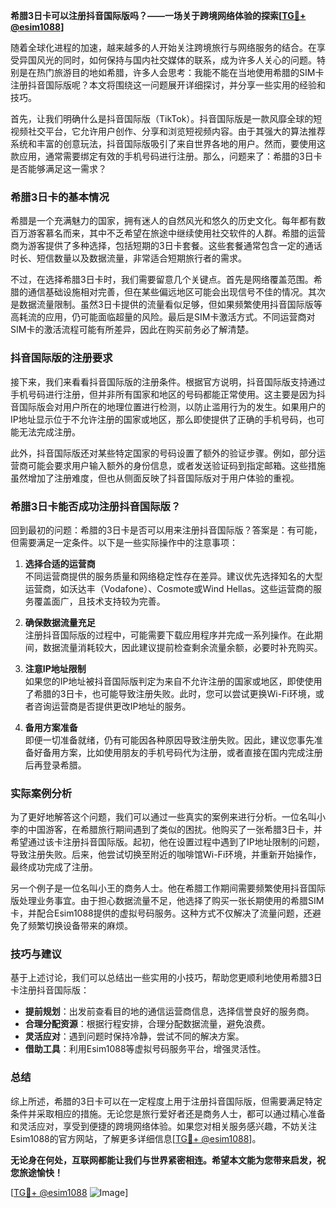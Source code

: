**希腊3日卡可以注册抖音国际版吗？——一场关于跨境网络体验的探索[[TG💪+ @esim1088](https://t.me/s/esim1088)]**

随着全球化进程的加速，越来越多的人开始关注跨境旅行与网络服务的结合。在享受异国风光的同时，如何保持与国内社交媒体的联系，成为许多人关心的问题。特别是在热门旅游目的地如希腊，许多人会思考：我能不能在当地使用希腊的SIM卡注册抖音国际版呢？本文将围绕这一问题展开详细探讨，并分享一些实用的经验和技巧。

首先，让我们明确什么是抖音国际版（TikTok）。抖音国际版是一款风靡全球的短视频社交平台，它允许用户创作、分享和浏览短视频内容。由于其强大的算法推荐系统和丰富的创意玩法，抖音国际版吸引了来自世界各地的用户。然而，要使用这款应用，通常需要绑定有效的手机号码进行注册。那么，问题来了：希腊的3日卡是否能够满足这一需求？

### 希腊3日卡的基本情况

希腊是一个充满魅力的国家，拥有迷人的自然风光和悠久的历史文化。每年都有数百万游客慕名而来，其中不乏希望在旅途中继续使用社交软件的人群。希腊的运营商为游客提供了多种选择，包括短期的3日卡套餐。这些套餐通常包含一定的通话时长、短信数量以及数据流量，非常适合短期旅行者的需求。

不过，在选择希腊3日卡时，我们需要留意几个关键点。首先是网络覆盖范围。希腊的通信基础设施相对完善，但在某些偏远地区可能会出现信号不佳的情况。其次是数据流量限制。虽然3日卡提供的流量看似足够，但如果频繁使用抖音国际版等高耗流的应用，仍可能面临超量的风险。最后是SIM卡激活方式。不同运营商对SIM卡的激活流程可能有所差异，因此在购买前务必了解清楚。

### 抖音国际版的注册要求

接下来，我们来看看抖音国际版的注册条件。根据官方说明，抖音国际版支持通过手机号码进行注册，但并非所有国家和地区的号码都能正常使用。这主要是因为抖音国际版会对用户所在的地理位置进行检测，以防止滥用行为的发生。如果用户的IP地址显示位于不允许注册的国家或地区，那么即使提供了正确的手机号码，也可能无法完成注册。

此外，抖音国际版还对某些特定国家的号码设置了额外的验证步骤。例如，部分运营商可能会要求用户输入额外的身份信息，或者发送验证码到指定邮箱。这些措施虽然增加了注册难度，但也从侧面反映了抖音国际版对于用户体验的重视。

### 希腊3日卡能否成功注册抖音国际版？

回到最初的问题：希腊的3日卡是否可以用来注册抖音国际版？答案是：有可能，但需要满足一定条件。以下是一些实际操作中的注意事项：

1. **选择合适的运营商**  
   不同运营商提供的服务质量和网络稳定性存在差异。建议优先选择知名的大型运营商，如沃达丰（Vodafone）、Cosmote或Wind Hellas。这些运营商的服务覆盖面广，且技术支持较为完善。

2. **确保数据流量充足**  
   注册抖音国际版的过程中，可能需要下载应用程序并完成一系列操作。在此期间，数据流量消耗较大，因此建议提前检查剩余流量余额，必要时补充购买。

3. **注意IP地址限制**  
   如果您的IP地址被抖音国际版判定为来自不允许注册的国家或地区，即使使用了希腊的3日卡，也可能导致注册失败。此时，您可以尝试更换Wi-Fi环境，或者咨询运营商是否提供更改IP地址的服务。

4. **备用方案准备**  
   即便一切准备就绪，仍有可能因各种原因导致注册失败。因此，建议您事先准备好备用方案，比如使用朋友的手机号码代为注册，或者直接在国内完成注册后再登录希腊。

### 实际案例分析

为了更好地解答这个问题，我们可以通过一些真实的案例来进行分析。一位名叫小李的中国游客，在希腊旅行期间遇到了类似的困扰。他购买了一张希腊3日卡，并希望通过该卡注册抖音国际版。起初，他在设置过程中遇到了IP地址限制的问题，导致注册失败。后来，他尝试切换至附近的咖啡馆Wi-Fi环境，并重新开始操作，最终成功完成了注册。

另一个例子是一位名叫小王的商务人士。他在希腊工作期间需要频繁使用抖音国际版处理业务事宜。由于担心数据流量不足，他选择了购买一张长期使用的希腊SIM卡，并配合Esim1088提供的虚拟号码服务。这种方式不仅解决了流量问题，还避免了频繁切换设备带来的麻烦。

### 技巧与建议

基于上述讨论，我们可以总结出一些实用的小技巧，帮助您更顺利地使用希腊3日卡注册抖音国际版：

- **提前规划**：出发前查看目的地的通信运营商信息，选择信誉良好的服务商。
- **合理分配资源**：根据行程安排，合理分配数据流量，避免浪费。
- **灵活应对**：遇到问题时保持冷静，尝试不同的解决方案。
- **借助工具**：利用Esim1088等虚拟号码服务平台，增强灵活性。

### 总结

综上所述，希腊的3日卡可以在一定程度上用于注册抖音国际版，但需要满足特定条件并采取相应的措施。无论您是旅行爱好者还是商务人士，都可以通过精心准备和灵活应对，享受到便捷的跨境网络体验。如果您对相关服务感兴趣，不妨关注Esim1088的官方网站，了解更多详细信息[[TG💪+ @esim1088](https://t.me/s/esim1088)]。

**无论身在何处，互联网都能让我们与世界紧密相连。希望本文能为您带来启发，祝您旅途愉快！**

[[TG💪+ @esim1088](https://t.me/s/esim1088) ![Image](https://i.postimg.cc/4NQfJmqS/Snipaste-2025-05-13-00-14-12.png)]